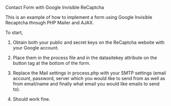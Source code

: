Contact Form with Google Invisible ReCaptcha

This is an example of how to implement a form using Google Invisible Recaptcha through PHP Mailer and AJAX.

To start,

1) Obtain both your public and secret keys on the ReCaptcha website with your Google account.

2) Place them in the process file and in the datasitekey attribute on the button tag at the bottom of the form.

3) Replace the Mail settings in process.php with your SMTP settings (email account, password, server which you would like to send from as well as from email/name and finally what email you would like emails to send to).

4) Should work fine.
